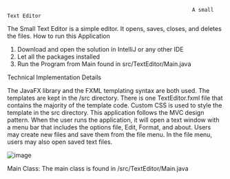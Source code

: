                                                                 A small Text Editor
The Small Text Editor is a simple editor. It opens, saves, closes, and deletes the files. 
How to run this Application
1.	Download and open the solution in IntelliJ or any other IDE
2.	Let all the packages installed
3.	Run the Program from Main found in src/TextEditor/Main.java


Technical Implementation Details


The JavaFX library and the FXML templating syntax are both used. The templates are kept in the /src directory. There is one TextEditor.fxml file that contains the majority of the template code. Custom CSS is used to style the template in the src directory.
This application follows the MVC design pattern. When the user runs the application, it will open a text window with a menu bar that includes the options file, Edit, Format, and about. Users may create new files and save them from the file menu. In the file menu, users may also open saved text files.
 

![image](https://user-images.githubusercontent.com/105322671/167732726-44441bf4-391e-42dc-94de-b6f69d831b33.png)


Main Class: The main class is found in /src/TextEditor/Main.java
